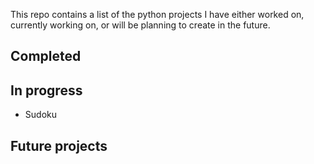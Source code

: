 This repo contains a list of the python projects I have either worked on, currently working on, or will be planning to create in the future.

## Completed



## In progress

- Sudoku


## Future projects